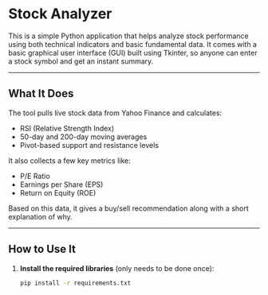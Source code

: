 # Stock Analyzer

This is a simple Python application that helps analyze stock performance using both technical indicators and basic fundamental data. It comes with a basic graphical user interface (GUI) built using Tkinter, so anyone can enter a stock symbol and get an instant summary.

---

## What It Does

The tool pulls live stock data from Yahoo Finance and calculates:
- RSI (Relative Strength Index)
- 50-day and 200-day moving averages
- Pivot-based support and resistance levels

It also collects a few key metrics like:
- P/E Ratio
- Earnings per Share (EPS)
- Return on Equity (ROE)

Based on this data, it gives a buy/sell recommendation along with a short explanation of why.

---

## How to Use It

1. **Install the required libraries** (only needs to be done once):

   ```bash
   pip install -r requirements.txt
